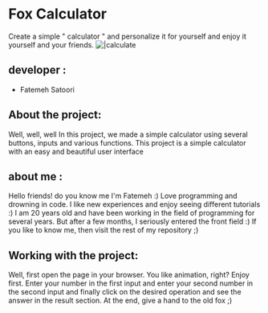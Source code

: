 # Fox Calculator


Create a simple " calculator "  and personalize it for yourself and enjoy it yourself and your friends.
![|calculate](https://img.freepik.com/free-vector/calculator-floating-cartoon-vector-icon-illustration-finance-business-icon-concept-isolated-flat_138676-9297.jpg?size=338&ext=jpg&ga=GA1.1.1546980028.1703548800&semt=sph)



## developer :

- Fatemeh Satoori







## About the project:

Well, well, well
In this project, we made a simple calculator using several buttons, inputs and various functions.
This project is a simple calculator with an easy and beautiful user interface



## about me :

Hello friends! do you know me I'm Fatemeh :) Love programming and drowning in code. I like new experiences and enjoy seeing different tutorials :) I am 20 years old and have been working in the field of programming for several years. But after a few months, I seriously entered the front field :) If you like to know me, then visit the rest of my repository ;)



## Working with the project:

Well, first open the page in your browser.
You like animation, right?
Enjoy first.
Enter your number in the first input and enter your second number in the second input and finally click on the desired operation and see the answer in the result section.
At the end, give a hand to the old fox ;)
